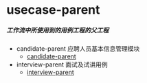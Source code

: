 # usecase-parent

##### 工作流中所使用到的用例工程的父工程
  * candidate-parent 应聘人员基本信息管理模块
    * [candidate-parent](oa-parent/candidate-parent/README.md)
  * interview-parent 面试及试讲用例
    * [interview-parent](oa-parent/interview-parent/README.md)

